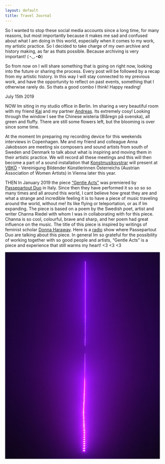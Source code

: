 ```yaml
---
layout: default
title: Travel Journal
---
```


So I wanted to stop these social media accounts since a long time, for many reasons, but most importantly because it makes me sad and confused about what I am doing in this world, especially when it comes to my work, my artistic practice. So I decided to take charge of my own archive and history making, as far as thats possible. Because archiving is very important! (◔◡◔✿)

So from now on I will share something that is going on right now, looking into the future or sharing the process. Every post will be followed by a recap from my artistic history. In this way I will stay connected to my previous work, and have the opportunity to reflect on past events, something that I otherwise rarely do. So thats a good combo I think! Happy reading!


July 15th 2019

NOW
Im siting in my studio office in Berlin. Im sharing a very beautiful room with my friend [Kaj](https://www.kajduncandavid.com/) and my partner [Andreas](https://andreasdzialocha.com/). Its extremely cosy! Looking through the window I see the Chinese wisteria (Blåregn på svenska), all green and fluffy. There are still some flowers left, but the blooming is over since some time. 

At the moment Im preparing my recording device for this weekends interviews in Copenhagen. Me and my friend and colleague Anna Jakobsson are meeting six composers and sound artists from south of Sweden and Denmark to talk about what is inspiring and moving them in their artistic practice. We will record all these meetings and this will then become a part of a sound installation that [Konstmusiksystrar](http://konstmusiksystrar.se/) will present at [VBKÖ](https://www.vbkoe.org/) - Vereinigung Bildender Künstlerinnen Österreichs (Austrian Association of Women Artists) in Vienna later this year.

THEN
In January 2019 the piece [“Gentle Acts”](https://www.youtube.com/watch?v=5dFlrUdx9xA) was premiered by [Passepartout Duo](https://passepartoutduo.com/) in Italy. Since then they have performed it so so so so many times and all around this world, I cant believe how great they are and what a strange and incredible feeling it is to have a piece of music traveling around the world, without me! Its like flying or teleportation, or as if Im expanding. The piece is based on a poem by the Swedish poet, artist and writer Channa Riedel with whom I was in collaborating with for this piece. Channa is so cool, colourful, brave and sharp, and her poem had great influence on the music. The title of this piece is inspired by writings of feminist scholar [Donna Haraway](https://www.e-flux.com/journal/75/67125/tentacular-thinking-anthropocene-capitalocene-chthulucene/). 
Here is a [radio](http://1trackpodcast.com/1-track-contemporary-classical-podcast-passepartout-duo-s7e10/) show where Passepartout Duo are talking about this piece. 
In general Im so grateful for the possibility of working together with so good people and artists, “Gentle Acts” is a piece and experience that still warms my heart! <3 <3 <3 

![Example Image for Marta](/assets/images/light.jpg)
